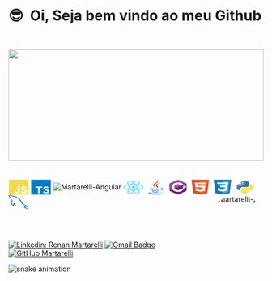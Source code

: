 **<h1>  😎  &nbsp;Oi, Seja bem vindo ao meu Github </h1>**
<br>
<div>
  <a href="https://github.com/martarelli">
    <img height="220em" width="100%"src="https://github-readme-stats.vercel.app/api?username=martarelli&theme=chartreuse-dark&show_icons=true" />
  </a>

</div>
<br>

<div style="display: inline_block"><br>
  <img align="center" alt="Martarelli-Js" height="30" width="40" src="https://raw.githubusercontent.com/devicons/devicon/master/icons/javascript/javascript-plain.svg">
  <img align="center" alt="Martarelli-Ts" height="30" width="40" src="https://raw.githubusercontent.com/devicons/devicon/master/icons/typescript/typescript-plain.svg">
  <img align="center" alt="Martarelli-Angular" height="40" width="40" src="https://upload.wikimedia.org/wikipedia/commons/thumb/c/cf/Angular_full_color_logo.svg/240px-Angular_full_color_logo.svg.png">
  <img align="center" alt="Martarelli-React" height="30" width="40" src="https://raw.githubusercontent.com/devicons/devicon/master/icons/react/react-original.svg">
  <img align="center" alt="Martarelli-Java" height="30" width="40" src="https://raw.githubusercontent.com/devicons/devicon/master/icons/java/java-original.svg">
  <img align="center" alt="Martarelli-c#" height="30" width="40" src="https://raw.githubusercontent.com/devicons/devicon/master/icons/csharp/csharp-original.svg">
  <img align="center" alt="Martarelli-HTML" height="30" width="40" src="https://raw.githubusercontent.com/devicons/devicon/master/icons/html5/html5-original.svg">
  <img align="center" alt="Martarelli-CSS" height="30" width="40" src="https://raw.githubusercontent.com/devicons/devicon/master/icons/css3/css3-original.svg">
  <img align="center" alt="Martarelli-Python" height="30" width="40" src="https://raw.githubusercontent.com/devicons/devicon/master/icons/python/python-original.svg">
  <img align="center" alt="Martarelli-MySQL" height="30" width="40" src="https://raw.githubusercontent.com/devicons/devicon/master/icons/mysql/mysql-original.svg">
  
  <img align="right" padding-left="20px" alt="Martarelli-pic" height="125" style="border-radius:50px;" src="https://c.tenor.com/F2q8AHyHa4oAAAAM/goku-songoku.gif">
  <h2> </h2>
</div>
<br>

 [![Linkedin: Renan Martarelli](https://img.shields.io/badge/LinkedIn-0077B5?style=for-the-badge&logo=linkedin&logoColor=white&link=https://www.linkedin.com/in/rmartarelli/)](https://www.linkedin.com/in/rmartarelli/)
[![Gmail Badge](https://img.shields.io/badge/Gmail-D14836?style=for-the-badge&logo=gmail&logoColor=white&link=mailto:renanmartarelli@gmail.com)](mailto:renanmartarelli@gmail.com)
[![GitHub Martarelli]( https://img.shields.io/github/followers/martarelli?label=follow&style=social)](https://github.com/Martarelli)
</div>

![snake animation](https://github.com/<martarelli>/<martarelli>/blob/output/github-contribution-grid-snake2.svg)

